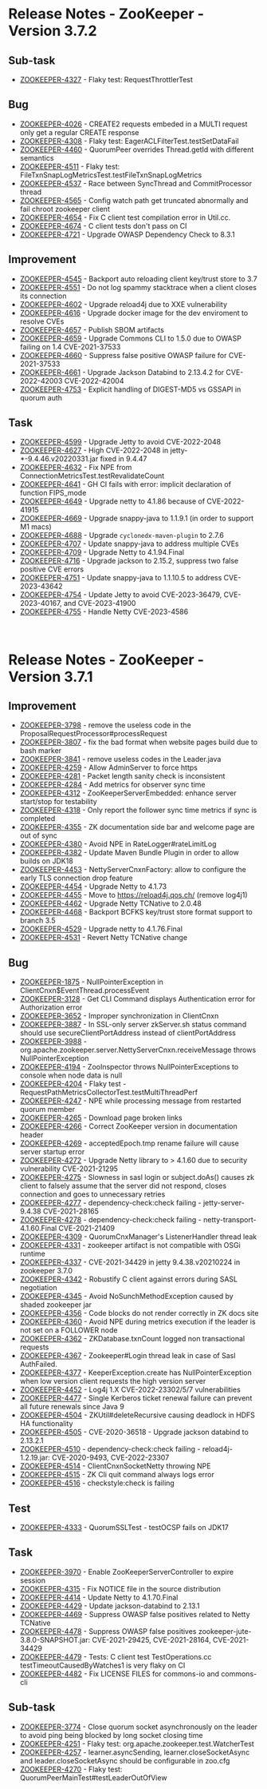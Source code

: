 <!--
Copyright 2002-2004 The Apache Software Foundation

Licensed under the Apache License, Version 2.0 (the "License");
you may not use this file except in compliance with the License.
You may obtain a copy of the License at

http://www.apache.org/licenses/LICENSE-2.0

Unless required by applicable law or agreed to in writing, software
distributed under the License is distributed on an "AS IS" BASIS,
WITHOUT WARRANTIES OR CONDITIONS OF ANY KIND, either express or implied.
See the License for the specific language governing permissions and
limitations under the License.
//-->

# Release Notes - ZooKeeper - Version 3.7.2

## Sub-task

* [ZOOKEEPER-4327](https://issues.apache.org/jira/browse/ZOOKEEPER-4327) - Flaky test: RequestThrottlerTest

## Bug

* [ZOOKEEPER-4026](https://issues.apache.org/jira/browse/ZOOKEEPER-4026) - CREATE2 requests embeded in a MULTI request only get a regular CREATE response
* [ZOOKEEPER-4308](https://issues.apache.org/jira/browse/ZOOKEEPER-4308) - Flaky test: EagerACLFilterTest.testSetDataFail
* [ZOOKEEPER-4460](https://issues.apache.org/jira/browse/ZOOKEEPER-4460) - QuorumPeer overrides Thread.getId with different semantics
* [ZOOKEEPER-4511](https://issues.apache.org/jira/browse/ZOOKEEPER-4511) - Flaky test: FileTxnSnapLogMetricsTest.testFileTxnSnapLogMetrics
* [ZOOKEEPER-4537](https://issues.apache.org/jira/browse/ZOOKEEPER-4537) - Race between SyncThread and CommitProcessor thread
* [ZOOKEEPER-4565](https://issues.apache.org/jira/browse/ZOOKEEPER-4565) - Config watch path get truncated abnormally and fail chroot zookeeper client
* [ZOOKEEPER-4654](https://issues.apache.org/jira/browse/ZOOKEEPER-4654) - Fix C client test compilation error in Util.cc.
* [ZOOKEEPER-4674](https://issues.apache.org/jira/browse/ZOOKEEPER-4674) - C client tests don&#39;t pass on CI
* [ZOOKEEPER-4721](https://issues.apache.org/jira/browse/ZOOKEEPER-4721) - Upgrade OWASP Dependency Check to 8.3.1

## Improvement

* [ZOOKEEPER-4545](https://issues.apache.org/jira/browse/ZOOKEEPER-4545) - Backport auto reloading client key/trust store to 3.7
* [ZOOKEEPER-4551](https://issues.apache.org/jira/browse/ZOOKEEPER-4551) - Do not log spammy stacktrace when a client closes its connection
* [ZOOKEEPER-4602](https://issues.apache.org/jira/browse/ZOOKEEPER-4602) - Upgrade reload4j due to XXE vulnerability
* [ZOOKEEPER-4616](https://issues.apache.org/jira/browse/ZOOKEEPER-4616) - Upgrade docker image for the dev enviroment to resolve CVEs
* [ZOOKEEPER-4657](https://issues.apache.org/jira/browse/ZOOKEEPER-4657) - Publish SBOM artifacts
* [ZOOKEEPER-4659](https://issues.apache.org/jira/browse/ZOOKEEPER-4659) - Upgrade Commons CLI to 1.5.0 due to OWASP failing on 1.4 CVE-2021-37533
* [ZOOKEEPER-4660](https://issues.apache.org/jira/browse/ZOOKEEPER-4660) - Suppress false positive OWASP failure for CVE-2021-37533
* [ZOOKEEPER-4661](https://issues.apache.org/jira/browse/ZOOKEEPER-4661) - Upgrade Jackson Databind to 2.13.4.2 for CVE-2022-42003 CVE-2022-42004
* [ZOOKEEPER-4753](https://issues.apache.org/jira/browse/ZOOKEEPER-4753) - Explicit handling of DIGEST-MD5 vs GSSAPI in quorum auth

## Task

* [ZOOKEEPER-4599](https://issues.apache.org/jira/browse/ZOOKEEPER-4599) - Upgrade Jetty to avoid CVE-2022-2048
* [ZOOKEEPER-4627](https://issues.apache.org/jira/browse/ZOOKEEPER-4627) - High CVE-2022-2048 in jetty-*-9.4.46.v20220331.jar fixed in 9.4.47
* [ZOOKEEPER-4632](https://issues.apache.org/jira/browse/ZOOKEEPER-4632) - Fix NPE from ConnectionMetricsTest.testRevalidateCount
* [ZOOKEEPER-4641](https://issues.apache.org/jira/browse/ZOOKEEPER-4641) - GH CI fails with error: implicit declaration of function FIPS_mode
* [ZOOKEEPER-4649](https://issues.apache.org/jira/browse/ZOOKEEPER-4649) - Upgrade netty to 4.1.86 because of CVE-2022-41915
* [ZOOKEEPER-4669](https://issues.apache.org/jira/browse/ZOOKEEPER-4669) - Upgrade snappy-java to 1.1.9.1 (in order to support M1 macs)
* [ZOOKEEPER-4688](https://issues.apache.org/jira/browse/ZOOKEEPER-4688) - Upgrade `cyclonedx-maven-plugin` to 2.7.6
* [ZOOKEEPER-4707](https://issues.apache.org/jira/browse/ZOOKEEPER-4707) - Update snappy-java to address multiple CVEs
* [ZOOKEEPER-4709](https://issues.apache.org/jira/browse/ZOOKEEPER-4709) - Upgrade Netty to 4.1.94.Final
* [ZOOKEEPER-4716](https://issues.apache.org/jira/browse/ZOOKEEPER-4716) - Upgrade jackson to 2.15.2, suppress two false positive CVE errors
* [ZOOKEEPER-4751](https://issues.apache.org/jira/browse/ZOOKEEPER-4751) - Update snappy-java to 1.1.10.5 to address CVE-2023-43642
* [ZOOKEEPER-4754](https://issues.apache.org/jira/browse/ZOOKEEPER-4754) - Update Jetty to avoid CVE-2023-36479, CVE-2023-40167, and CVE-2023-41900
* [ZOOKEEPER-4755](https://issues.apache.org/jira/browse/ZOOKEEPER-4755) - Handle Netty CVE-2023-4586

&nbsp;


# Release Notes - ZooKeeper - Version 3.7.1

## Improvement

* [ZOOKEEPER-3798](https://issues.apache.org/jira/browse/ZOOKEEPER-3798) - remove the useless code in the ProposalRequestProcessor#processRequest
* [ZOOKEEPER-3807](https://issues.apache.org/jira/browse/ZOOKEEPER-3807) - fix the bad format when website pages build due to bash marker
* [ZOOKEEPER-3841](https://issues.apache.org/jira/browse/ZOOKEEPER-3841) - remove useless codes in the Leader.java
* [ZOOKEEPER-4259](https://issues.apache.org/jira/browse/ZOOKEEPER-4259) - Allow AdminServer to force https
* [ZOOKEEPER-4281](https://issues.apache.org/jira/browse/ZOOKEEPER-4281) - Packet length sanity check is inconsistent
* [ZOOKEEPER-4284](https://issues.apache.org/jira/browse/ZOOKEEPER-4284) - Add metrics for observer sync time
* [ZOOKEEPER-4312](https://issues.apache.org/jira/browse/ZOOKEEPER-4312) - ZooKeeperServerEmbedded: enhance server start/stop for testability
* [ZOOKEEPER-4318](https://issues.apache.org/jira/browse/ZOOKEEPER-4318) - Only report the follower sync time metrics if sync is completed
* [ZOOKEEPER-4355](https://issues.apache.org/jira/browse/ZOOKEEPER-4355) - ZK documentation side bar and welcome page are out of sync
* [ZOOKEEPER-4380](https://issues.apache.org/jira/browse/ZOOKEEPER-4380) - Avoid NPE in RateLogger#rateLimitLog
* [ZOOKEEPER-4382](https://issues.apache.org/jira/browse/ZOOKEEPER-4382) - Update Maven Bundle Plugin in order to allow builds on JDK18
* [ZOOKEEPER-4453](https://issues.apache.org/jira/browse/ZOOKEEPER-4453) - NettyServerCnxnFactory: allow to configure the early TLS connection drop feature
* [ZOOKEEPER-4454](https://issues.apache.org/jira/browse/ZOOKEEPER-4454) - Upgrade Netty to 4.1.73
* [ZOOKEEPER-4455](https://issues.apache.org/jira/browse/ZOOKEEPER-4455) - Move to https://reload4j.qos.ch/ (remove log4j1)
* [ZOOKEEPER-4462](https://issues.apache.org/jira/browse/ZOOKEEPER-4462) - Upgrade Netty TCNative to 2.0.48
* [ZOOKEEPER-4468](https://issues.apache.org/jira/browse/ZOOKEEPER-4468) - Backport BCFKS key/trust store format support to branch 3.5
* [ZOOKEEPER-4529](https://issues.apache.org/jira/browse/ZOOKEEPER-4529) - Upgrade netty to 4.1.76.Final
* [ZOOKEEPER-4531](https://issues.apache.org/jira/browse/ZOOKEEPER-4531) - Revert Netty TCNative change

## Bug

* [ZOOKEEPER-1875](https://issues.apache.org/jira/browse/ZOOKEEPER-1875) - NullPointerException in ClientCnxn$EventThread.processEvent
* [ZOOKEEPER-3128](https://issues.apache.org/jira/browse/ZOOKEEPER-3128) - Get CLI Command displays Authentication error for Authorization error
* [ZOOKEEPER-3652](https://issues.apache.org/jira/browse/ZOOKEEPER-3652) - Improper synchronization in ClientCnxn
* [ZOOKEEPER-3887](https://issues.apache.org/jira/browse/ZOOKEEPER-3887) - In SSL-only server zkServer.sh status command should use secureClientPortAddress instead of clientPortAddress
* [ZOOKEEPER-3988](https://issues.apache.org/jira/browse/ZOOKEEPER-3988) - org.apache.zookeeper.server.NettyServerCnxn.receiveMessage throws NullPointerException
* [ZOOKEEPER-4194](https://issues.apache.org/jira/browse/ZOOKEEPER-4194) - ZooInspector throws NullPointerExceptions to console when node data is null
* [ZOOKEEPER-4204](https://issues.apache.org/jira/browse/ZOOKEEPER-4204) - Flaky test - RequestPathMetricsCollectorTest.testMultiThreadPerf
* [ZOOKEEPER-4247](https://issues.apache.org/jira/browse/ZOOKEEPER-4247) - NPE while processing message from restarted quorum member
* [ZOOKEEPER-4265](https://issues.apache.org/jira/browse/ZOOKEEPER-4265) - Download page broken links
* [ZOOKEEPER-4266](https://issues.apache.org/jira/browse/ZOOKEEPER-4266) - Correct ZooKeeper version in documentation header
* [ZOOKEEPER-4269](https://issues.apache.org/jira/browse/ZOOKEEPER-4269) - acceptedEpoch.tmp rename failure will cause server startup error
* [ZOOKEEPER-4272](https://issues.apache.org/jira/browse/ZOOKEEPER-4272) - Upgrade Netty library to > 4.1.60 due to security vulnerability CVE-2021-21295
* [ZOOKEEPER-4275](https://issues.apache.org/jira/browse/ZOOKEEPER-4275) - Slowness in sasl login or subject.doAs() causes zk client to falsely assume that the server did not respond, closes connection and goes to unnecessary retries
* [ZOOKEEPER-4277](https://issues.apache.org/jira/browse/ZOOKEEPER-4277) - dependency-check:check failing - jetty-server-9.4.38 CVE-2021-28165
* [ZOOKEEPER-4278](https://issues.apache.org/jira/browse/ZOOKEEPER-4278) - dependency-check:check failing - netty-transport-4.1.60.Final CVE-2021-21409
* [ZOOKEEPER-4309](https://issues.apache.org/jira/browse/ZOOKEEPER-4309) - QuorumCnxManager's ListenerHandler thread leak
* [ZOOKEEPER-4331](https://issues.apache.org/jira/browse/ZOOKEEPER-4331) - zookeeper artifact is not compatible with OSGi runtime
* [ZOOKEEPER-4337](https://issues.apache.org/jira/browse/ZOOKEEPER-4337) - CVE-2021-34429 in jetty 9.4.38.v20210224 in zookeeper 3.7.0
* [ZOOKEEPER-4342](https://issues.apache.org/jira/browse/ZOOKEEPER-4342) - Robustify C client against errors during SASL negotiation
* [ZOOKEEPER-4345](https://issues.apache.org/jira/browse/ZOOKEEPER-4345) - Avoid NoSunchMethodException caused by shaded zookeeper jar
* [ZOOKEEPER-4356](https://issues.apache.org/jira/browse/ZOOKEEPER-4356) - Code blocks do not render correctly in ZK docs site
* [ZOOKEEPER-4360](https://issues.apache.org/jira/browse/ZOOKEEPER-4360) - Avoid NPE during metrics execution if the leader is not set on a FOLLOWER node
* [ZOOKEEPER-4362](https://issues.apache.org/jira/browse/ZOOKEEPER-4362) - ZKDatabase.txnCount logged non transactional requests
* [ZOOKEEPER-4367](https://issues.apache.org/jira/browse/ZOOKEEPER-4367) - Zookeeper#Login thread leak in case of Sasl AuthFailed.
* [ZOOKEEPER-4377](https://issues.apache.org/jira/browse/ZOOKEEPER-4377) - KeeperException.create has NullPointerException when low version client requests the high version server
* [ZOOKEEPER-4452](https://issues.apache.org/jira/browse/ZOOKEEPER-4452) - Log4j 1.X CVE-2022-23302/5/7 vulnerabilities
* [ZOOKEEPER-4477](https://issues.apache.org/jira/browse/ZOOKEEPER-4477) - Single Kerberos ticket renewal failure can prevent all future renewals since Java 9
* [ZOOKEEPER-4504](https://issues.apache.org/jira/browse/ZOOKEEPER-4504) - ZKUtil#deleteRecursive causing deadlock in HDFS HA functionality
* [ZOOKEEPER-4505](https://issues.apache.org/jira/browse/ZOOKEEPER-4505) - CVE-2020-36518 - Upgrade jackson databind to 2.13.2.1
* [ZOOKEEPER-4510](https://issues.apache.org/jira/browse/ZOOKEEPER-4510) - dependency-check:check failing - reload4j-1.2.19.jar: CVE-2020-9493, CVE-2022-23307
* [ZOOKEEPER-4514](https://issues.apache.org/jira/browse/ZOOKEEPER-4514) - ClientCnxnSocketNetty throwing NPE
* [ZOOKEEPER-4515](https://issues.apache.org/jira/browse/ZOOKEEPER-4515) - ZK Cli quit command always logs error
* [ZOOKEEPER-4516](https://issues.apache.org/jira/browse/ZOOKEEPER-4516) - checkstyle:check is failing

## Test

* [ZOOKEEPER-4333](https://issues.apache.org/jira/browse/ZOOKEEPER-4333) - QuorumSSLTest - testOCSP fails on JDK17

## Task

* [ZOOKEEPER-3970](https://issues.apache.org/jira/browse/ZOOKEEPER-3970) - Enable ZooKeeperServerController to expire session
* [ZOOKEEPER-4315](https://issues.apache.org/jira/browse/ZOOKEEPER-4315) - Fix NOTICE file in the source distribution
* [ZOOKEEPER-4414](https://issues.apache.org/jira/browse/ZOOKEEPER-4414) - Update Netty to 4.1.70.Final
* [ZOOKEEPER-4429](https://issues.apache.org/jira/browse/ZOOKEEPER-4429) - Update jackson-databind to 2.13.1
* [ZOOKEEPER-4469](https://issues.apache.org/jira/browse/ZOOKEEPER-4469) - Suppress OWASP false positives related to Netty TCNative
* [ZOOKEEPER-4478](https://issues.apache.org/jira/browse/ZOOKEEPER-4478) - Suppress OWASP false positives zookeeper-jute-3.8.0-SNAPSHOT.jar: CVE-2021-29425, CVE-2021-28164, CVE-2021-34429
* [ZOOKEEPER-4479](https://issues.apache.org/jira/browse/ZOOKEEPER-4479) - Tests: C client test TestOperations.cc testTimeoutCausedByWatches1 is very flaky on CI
* [ZOOKEEPER-4482](https://issues.apache.org/jira/browse/ZOOKEEPER-4482) - Fix LICENSE FILES for commons-io and commons-cli

## Sub-task

* [ZOOKEEPER-3774](https://issues.apache.org/jira/browse/ZOOKEEPER-3774) - Close quorum socket asynchronously on the leader to avoid ping being blocked by long socket closing time
* [ZOOKEEPER-4251](https://issues.apache.org/jira/browse/ZOOKEEPER-4251) - Flaky test: org.apache.zookeeper.test.WatcherTest
* [ZOOKEEPER-4257](https://issues.apache.org/jira/browse/ZOOKEEPER-4257) - learner.asyncSending, learner.closeSocketAsync and leader.closeSocketAsync should be configurable in zoo.cfg
* [ZOOKEEPER-4270](https://issues.apache.org/jira/browse/ZOOKEEPER-4270) - Flaky test: QuorumPeerMainTest#testLeaderOutOfView
